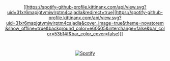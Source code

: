 &nbsp;<div align="center">
  [[https://spotify-github-profile.kittinanx.com/api/view.svg?uid=31xr6mapjgtvmiwlrptm4cajadla&redirect=true][https://spotify-github-profile.kittinanx.com/api/view.svg?uid=31xr6mapjgtvmiwlrptm4cajadla&cover_image=true&theme=novatorem&show_offline=true&background_color=e60505&interchange=false&bar_color=53b14f&bar_color_cover=false)]]
</div>
  

&nbsp;<div align="center">
  [![Spotify](https://novatorem.vercel.app/api/spotify?background_color=0d1117&border_color=ffffff)](https://open.spotify.com/user/omnitenebris)
</div>
